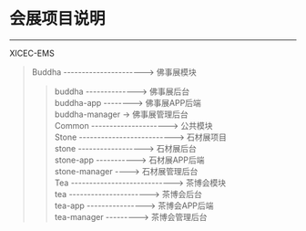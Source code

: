 # 会展项目说明

---

XICEC-EMS  
>Buddha ----------------------> 佛事展模块  
>>buddha --------------> 佛事展后台  
>>buddha-app --------> 佛事展APP后端  
>>buddha-manager -> 佛事展管理后台  
>Common ---------------------> 公共模块  
>Stone --------------------------> 石材展项目  
>>stone ------------------> 石材展后台  
>>stone-app -----------> 石材展APP后端  
>>stone-manager ----> 石材展管理后台  
>Tea ----------------------------> 茶博会模块  
>>tea ----------------------> 茶博会后台  
>>tea-app ----------------> 茶博会APP后端  
>>tea-manager ---------> 茶博会管理后台  
